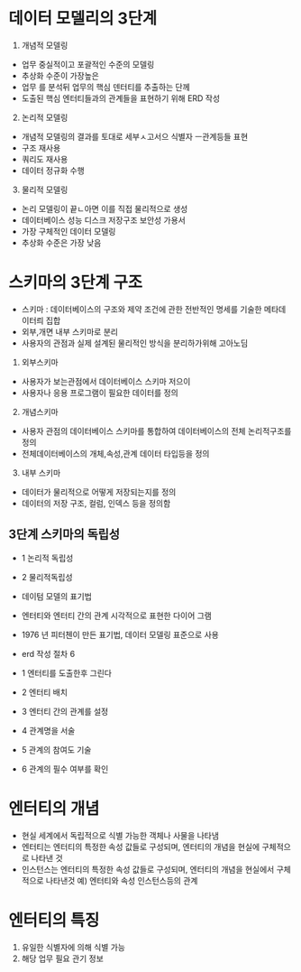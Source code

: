 # 데이터 모델리의 3단계
1. 개념적 모델링
 - 업무 중실적이고 포괄적인 수준의 모델링
 - 추상화 수준이 가장높은
 - 업무 를 분석뒤 업무의 핵심 덴터티를 추출하는 단께
 - 도출된 핵심 엔터티들과의 관계들을 표현하기 위해 ERD 작성
2. 논리적 모델링 
 - 개념적 모델링의 결과를 토대로 세부ㅅ고서으 식별자 ㅡ관계등들 표현
 - 구조 재사용
 - 쿼리도 재사용
 - 데이터 정규화 수행

3. 물리적 모델링     
 - 논리 모델링이 끝ㄴ아면 이를 직접 물리적으로 생성
 - 데이터베이스 성능 디스크 저장구조 보안성 가용서
 - 가장 구체적인 데이터 모델링
 - 추상화 수준은 가장 낮음
# 스키마의 3단계 구조
- 스키마 : 데이터베이스의 구조와 제약 조건에 관한 전반적인 명세를 기술한 메타데이터릐 집합
- 외부,개면 내부 스키마로 분리
- 사용자의 관점과 실제 설계된 물리적인 방식을 분리하가위해 고아노딤

1. 외부스키마
 - 사용자가 보는관점에서 데이터베이스 스키마 저으이
  - 사용자나 응용 프로그램이 필요한 데이터를 정의
2. 개념스키마 
 - 사용자 관점의 데이터베이스 스키마를 통합하여 데이터베이스의 전체 논리적구조를 정의
 - 전체데이터베이스의 개체,속성,관계 데이터 타입등을 정의
3. 내부 스키마
 - 데이터가 물리적으로 어떻게 저장되는지를 정의
 - 데이터의 저장 구조, 컬럼, 인덱스 등을 정의함

## 3단계 스키마의 독립성
 - 1 논리적 독립성
 - 2 물리적독립성

- 데이텀 모델의 표기법
 - 엔터티와 엔터티 간의 관계 시각적으로 표현한 다이어 그램
 - 1976 년 피터첸이 만든 표기법, 데이터 모델링 표준으로 사용

- erd 작성 절차 6
 - 1 엔터티를 도출한후 그린다
 - 2 엔터티 배치
 - 3 엔터티 간의 관계를 설정
 - 4 관계명을 서술
 - 5 관계의 참여도 기술
 - 6 관계의 필수 여부를 확인

# 엔터티의 개념
- 현실 세계에서 독립적으로 식별 가능한 객체나 사물을 나타냄
- 엔터티는 엔터티의 특정한 속성 값들로 구성되며, 엔터티의 개념을 현실에 구체적으로 나타낸 것
- 인스턴스는 엔터티의 특정한 속성 값들로 구성되며, 엔터티의 개념을 현실에서 구체적으로 나타낸것 예) 엔터티와 속성 인스턴스등의 관계

# 엔터티의 특징
1. 유일한 식별자에 의해 식별 가능
2. 해당 업무 필요 관기 정보